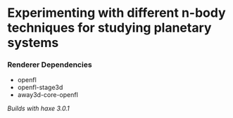 Experimenting with different n-body techniques for studying planetary systems
==============================

### Renderer Dependencies
* openfl
* openfl-stage3d
* away3d-core-openfl

*Builds with haxe 3.0.1*
